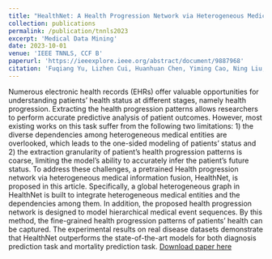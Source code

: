 ```yaml
---
title: "HealthNet: A Health Progression Network via Heterogeneous Medical Information Fusion"
collection: publications
permalink: /publication/tnnls2023
excerpt: 'Medical Data Mining'
date: 2023-10-01
venue: 'IEEE TNNLS, CCF B'
paperurl: 'https://ieeexplore.ieee.org/abstract/document/9887968'
citation: 'Fuqiang Yu, Lizhen Cui, Huanhuan Chen, Yiming Cao, Ning Liu, Weiming Huang, Yonghui Xu, Hua Lu. "HealthNet: A Health Progression Network via Heterogeneous Medical Information Fusion," in IEEE Transactions on Neural Networks and Learning Systems, vol. 34, no. 10, pp. 6940-6954, Oct. 2023, doi: 10.1109/TNNLS.2022.3202305.'
---
```

Numerous electronic health records (EHRs) offer valuable opportunities for understanding patients’ health status at different stages, namely health progression. Extracting the health progression patterns allows researchers to perform accurate predictive analysis of patient outcomes. However, most existing works on this task suffer from the following two limitations: 1) the diverse dependencies among heterogeneous medical entities are overlooked, which leads to the one-sided modeling of patients’ status and 2) the extraction granularity of patient’s health progression patterns is coarse, limiting the model’s ability to accurately infer the patient’s future status. To address these challenges, a pretrained Health progression network via heterogeneous medical information fusion, HealthNet, is proposed in this article. Specifically, a global heterogeneous graph in HealthNet is built to integrate heterogeneous medical entities and the dependencies among them. In addition, the proposed health progression network is designed to model hierarchical medical event sequences. By this method, the fine-grained health progression patterns of patients’ health can be captured. The experimental results on real disease datasets demonstrate that HealthNet outperforms the state-of-the-art models for both diagnosis prediction task and mortality prediction task.
[Download paper here](https://ieeexplore.ieee.org/abstract/document/9887968)
